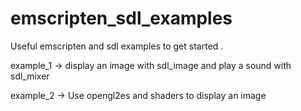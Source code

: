 # emscripten_sdl_examples
Useful emscripten and sdl examples to get started .




example_1 -> display an image with sdl_image and play a sound with sdl_mixer

example_2 -> Use opengl2es and shaders to display an image
